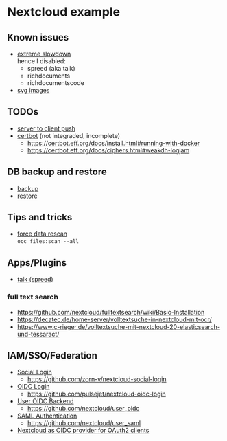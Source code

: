 # Nextcloud example

## Known issues

* [extreme slowdown](https://github.com/nextcloud/richdocuments/issues/1282) <br/>
  hence I disabled:
  + spreed (aka talk)
  + richdocuments
  + richdocumentscode
* [svg images](https://github.com/nextcloud/docker/issues/14)

## TODOs

* [server to client push](https://github.com/nextcloud/notify_push)
* [certbot](https://certbot.eff.org/docs/using.html) (not integraded, incomplete)
  + https://certbot.eff.org/docs/install.html#running-with-docker
  + https://certbot.eff.org/docs/ciphers.html#weakdh-logjam

## DB backup and restore

* [backup](https://docs.nextcloud.com/server/latest/admin_manual/maintenance/backup.html)
* [restore](https://docs.nextcloud.com/server/latest/admin_manual/maintenance/restore.html)

## Tips and tricks

* [force data rescan](https://help.nextcloud.com/t/solved-resync-after-hdd-replace-on-server/2882/4) <br/>
  `occ files:scan --all`

## Apps/Plugins

* [talk (spreed)](https://github.com/nextcloud/spreed)

### full text search

* https://github.com/nextcloud/fulltextsearch/wiki/Basic-Installation
* https://decatec.de/home-server/volltextsuche-in-nextcloud-mit-ocr/
* https://www.c-rieger.de/volltextsuche-mit-nextcloud-20-elasticsearch-und-tessaract/

## IAM/SSO/Federation

* [Social Login](https://apps.nextcloud.com/apps/sociallogin)
  + https://github.com/zorn-v/nextcloud-social-login
* [OIDC Login](https://apps.nextcloud.com/apps/oidc_login)
  + https://github.com/pulsejet/nextcloud-oidc-login
* [User OIDC Backend](https://apps.nextcloud.com/apps/user_oidc)
  + https://github.com/nextcloud/user_oidc
* [SAML Authentication](https://apps.nextcloud.com/apps/user_saml)
  + https://github.com/nextcloud/user_saml
* [Nextcloud as OIDC provider for OAuth2 clients](https://docs.nextcloud.com/server/latest/admin_manual/configuration_server/oauth2.html)
